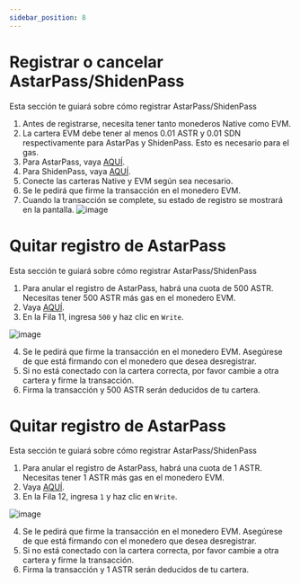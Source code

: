 ```yaml
---
sidebar_position: 8
---
```


# Registrar o cancelar AstarPass/ShidenPass

Esta sección te guiará sobre cómo registrar AstarPass/ShidenPass

1. Antes de registrarse, necesita tener tanto monederos Native como EVM.
2. La cartera EVM debe tener al menos 0.01 ASTR y 0.01 SDN respectivamente para AstarPas y ShidenPass. Esto es necesario para el gas.
3. Para AstarPass, vaya [AQUÍ](https://astarpass.astar.network/#/register).
4. Para ShidenPass, vaya [AQUÍ](https://shidenpass.astar.network/#/register).
5. Conecte las carteras Native y EVM según sea necesario.
6. Se le pedirá que firme la transacción en el monedero EVM.
7. Cuando la transacción se complete, su estado de registro se mostrará en la pantalla.
   ![image](https://user-images.githubusercontent.com/37278708/218656434-f8043acb-fc81-46e9-a664-5f124d675680.png)

# Quitar registro de AstarPass

Esta sección te guiará sobre cómo registrar AstarPass/ShidenPass

1. Para anular el registro de AstarPass, habrá una cuota de 500 ASTR. Necesitas tener 500 ASTR más gas en el monedero EVM.
2. Vaya [AQUÍ](https://blockscout.com/astar/address/0x8E2fa5A4D4e4f0581B69aF2f8F2Ef2CF205aE8F0/write-proxy#address-tabs).
3. En la Fila 11, ingresa `500` y haz clic en `Write`.

![image](https://user-images.githubusercontent.com/37278708/218657946-4e53e708-a68b-4571-ba24-4a935bb56086.png)

4. Se le pedirá que firme la transacción en el monedero EVM. Asegúrese de que está firmando con el monedero que desea desregistrar.
5. Si no está conectado con la cartera correcta, por favor cambie a otra cartera y firme la transacción.
6. Firma la transacción y 500 ASTR serán deducidos de tu cartera.

# Quitar registro de AstarPass

Esta sección te guiará sobre cómo registrar AstarPass/ShidenPass

1. Para anular el registro de AstarPass, habrá una cuota de 1 ASTR. Necesitas tener 1 ASTR más gas en el monedero EVM.
2. Vaya [AQUÍ](https://blockscout.com/shiden/address/0x25257be737210F72DA4F51aCB66903A7520e59d6/write-proxy#address-tabs).
3. En la Fila 12, ingresa `1` y haz clic en `Write`.

![image](https://user-images.githubusercontent.com/37278708/218659211-1d90fab0-89c2-4915-8ec4-aa5885b7fefd.png)

4. Se le pedirá que firme la transacción en el monedero EVM. Asegúrese de que está firmando con el monedero que desea desregistrar.
5. Si no está conectado con la cartera correcta, por favor cambie a otra cartera y firme la transacción.
6. Firma la transacción y 1 ASTR serán deducidos de tu cartera.
